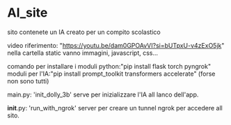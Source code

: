 # AI_site
sito contenete un IA creato per un compito scolastico

video riferimento: "https://youtu.be/dam0GPOAvVI?si=bUTpxU-v4zExO5jk"
nella cartella static vanno immagini, javascript, css...

comando per installare i moduli python:"pip install flask torch pyngrok"
moduli per l'IA:"pip install prompt_toolkit transformers accelerate"
(forse non sono tutti)

main.py:
	'init_dolly_3b' serve per inizializzare l'IA all lanco dell'app.

__init__.py:
	'run_with_ngrok' server per creare un tunnel ngrok per accedere all sito.

